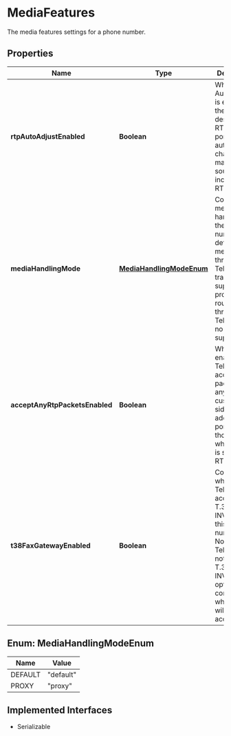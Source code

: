 

# MediaFeatures

The media features settings for a phone number.
## Properties

Name | Type | Description | Notes
------------ | ------------- | ------------- | -------------
**rtpAutoAdjustEnabled** | **Boolean** | When RTP Auto-Adjust is enabled, the destination RTP address port will be automatically changed to match the source of the incoming RTP packets. |  [optional]
**mediaHandlingMode** | [**MediaHandlingModeEnum**](#MediaHandlingModeEnum) | Controls how media is handled for the phone number. default: media routed through Telnyx with transcode support. proxy: media routed through Telnyx with no transcode support. |  [optional]
**acceptAnyRtpPacketsEnabled** | **Boolean** | When enabled, Telnyx will accept RTP packets from any customer-side IP address and port, not just those to which Telnyx is sending RTP. |  [optional]
**t38FaxGatewayEnabled** | **Boolean** | Controls whether Telnyx will accept a T.38 re-INVITE for this phone number. Note that Telnyx will not send a T.38 re-INVITE; this option only controls whether one will be accepted. |  [optional]



## Enum: MediaHandlingModeEnum

Name | Value
---- | -----
DEFAULT | &quot;default&quot;
PROXY | &quot;proxy&quot;


## Implemented Interfaces

* Serializable


